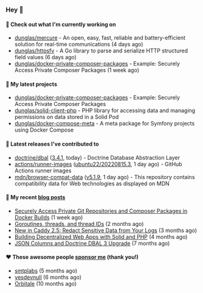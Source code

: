 ### Hey 👋

#### 👷 Check out what I'm currently working on

- [dunglas/mercure](https://github.com/dunglas/mercure) - An open, easy, fast, reliable and battery-efficient solution for real-time communications (4 days ago)
- [dunglas/httpsfv](https://github.com/dunglas/httpsfv) - A Go library to parse and serialize HTTP structured field values (6 days ago)
- [dunglas/docker-private-composer-packages](https://github.com/dunglas/docker-private-composer-packages) - Example: Securely Access Private Composer Packages (1 week ago)

#### 🌱 My latest projects

- [dunglas/docker-private-composer-packages](https://github.com/dunglas/docker-private-composer-packages) - Example: Securely Access Private Composer Packages
- [dunglas/solid-client-php](https://github.com/dunglas/solid-client-php) - PHP library for accessing data and managing permissions on data stored in a Solid Pod
- [dunglas/docker-compose-meta](https://github.com/dunglas/docker-compose-meta) - A meta package for Symfony projects using Docker Compose

#### 🔭 Latest releases I've contributed to

- [doctrine/dbal](https://github.com/doctrine/dbal) ([3.4.1](https://github.com/doctrine/dbal/releases/tag/3.4.1), today) - Doctrine Database Abstraction Layer
- [actions/runner-images](https://github.com/actions/runner-images) ([ubuntu22/20220815.3](https://github.com/actions/runner-images/releases/tag/ubuntu22%2F20220815.3), 1 day ago) - GitHub Actions runner images
- [mdn/browser-compat-data](https://github.com/mdn/browser-compat-data) ([v5.1.9](https://github.com/mdn/browser-compat-data/releases/tag/v5.1.9), 1 day ago) - This repository contains compatibility data for Web technologies as displayed on MDN

#### 📜 My recent [blog posts](https://dunglas.fr)

- [Securely Access Private Git Repositories and Composer Packages in Docker Builds](https://dunglas.fr/2022/08/securely-access-private-git-repositories-and-composer-packages-in-docker-builds/) (1 week ago)
- [Goroutines, threads, and thread IDs](https://dunglas.fr/2022/05/goroutines-threads-and-thread-ids/) (2 months ago)
- [New in Caddy 2.5: Redact Sensitive Data from Your Logs](https://dunglas.fr/2022/04/caddy-logging-security-improvements/) (3 months ago)
- [Building Decentralized Web Apps with Solid and PHP](https://dunglas.fr/2022/04/building-decentralized-web-apps-with-solid-and-php/) (4 months ago)
- [JSON Columns and Doctrine DBAL 3 Upgrade](https://dunglas.fr/2022/01/json-columns-and-doctrine-dbal-3-upgrade/) (7 months ago)

#### ❤️ These awesome people [sponsor me](https://github.com/sponsors/dunglas) (thank you!)

- [smtplabs](https://github.com/smtplabs) (5 months ago)
- [yesdevnull](https://github.com/yesdevnull) (6 months ago)
- [Orbitale](https://github.com/Orbitale) (10 months ago)
